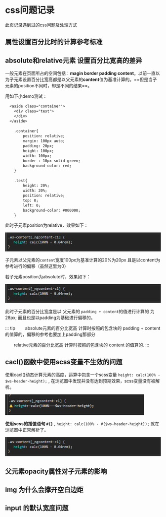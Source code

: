 # css问题记录

 此页记录遇到过的css问题及处理方式

## 属性设置百分比时的计算参考标准

## absolute和relative元素 设置百分比宽高的差异
一般元素在页面所占的空间包括：**magin border padding content**。以前一直以为子元素设置百分比宽高都是以父元素的**content**值为基准计算的。==但是当子元素的position不同时，却是不同的结果==。

用如下小demo测试：

```
  <aside class="container">
    <div class="test">
    </div>
  </aside>

    .container{
        position: relative;
        margin: 100px auto;
        padding: 20px;
        height: 100px;
        width: 100px;
        border : 10px solid green;
        background-color: red;
    }

    .test{
        height: 20%;
        width: 20%;
        position: relative;
        top: 0;
        left: 0;
        background-color: #000000;
    }
```
此时子元素position为relative，效果如下：

<div class="img-center">
    <img src="./img/cacl-ok.png">  
</div>

子元素以父元素的`content`宽度100px为基准计算的20%为20px 且是以content为参考进行的偏移（虽然这里为0）

若子元素position为absolute时，效果如下：

<div class="img-center">
    <img src="./img/cacl-ok.png">  
</div>

此时子元素的百分比宽度是以 父元素的 `padding + content`的值进行计算的 为28px; 而且也是以padding为基础进行偏移的。

::: tip
　　absolute元素的百分比宽高 计算时按照的包含块的 padding + content 的值算的，偏移的参考也要加上padding那部分

　　relative元素的百分比宽高 计算时按照的包含块的 content 的值算的.
:::


## cacl()函数中使用scss变量不生效的问题

使用cacl()动态计算元素的高度，运算中包含一个scss变量 `height: calc(100% - $ws-header-height);` , 在浏览器中发现并没有达到预期效果，scss变量没有被解析。

<div class="img-center">
    <img src="./img/cacl-not-resolve.png">  
</div>

**使用scss的插值语句 `#{}`** ,  `height: calc(100% - #{$ws-header-height});`  就在浏览器中正常解析了。

<div class="img-center">
    <img src="./img/cacl-ok.png">  
</div>

## 父元素opacity属性对子元素的影响

## img 为什么会撑开空白边距

## input 的默认宽度问题


<!-- TODO: 总结其他的css问题 -->
